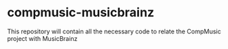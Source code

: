 compmusic-musicbrainz
=====================

This repository will contain all the necessary code to relate the CompMusic project with MusicBrainz
